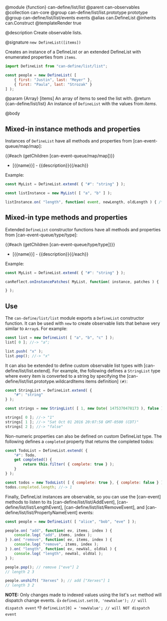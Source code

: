 @module {function} can-define/list/list
@parent can-observables
@collection can-core
@group can-define/list/list.prototype prototype
@group can-define/list/list/events events
@alias can.DefineList
@inherits can.Construct
@templateRender true


@description Create observable lists.

@signature `new DefineList([items])`

Creates an instance of a DefineList or an extended DefineList with enumerated properties from `items`.

```js
import DefineList from "can-define/list/list";

const people = new DefineList( [
	{ first: "Justin", last: "Meyer" },
	{ first: "Paula", last: "Strozak" }
] );
```

  @param {Array} [items] An array of items to seed the list with.
  @return {can-define/list/list} An instance of `DefineList` with the values from _items_.

@body

## Mixed-in instance methods and properties

Instances of `DefineList` have all methods and properties from
[can-event-queue/map/map]:

{{#each (getChildren [can-event-queue/map/map])}}
- [{{name}}] - {{description}}{{/each}}

Example:

```js
const MyList = DefineList.extend( { "#": "string" } );

const listInstance = new MyList( [ "a", "b" ] );

listInstance.on( "length", function( event, newLength, oldLength ) { /* ... */ } );
```


## Mixed-in type methods and properties

Extended `DefineList` constructor functions have all methods and properties from
[can-event-queue/type/type]:

{{#each (getChildren [can-event-queue/type/type])}}
- [{{name}}] - {{description}}{{/each}}

Example:

```js
const MyList = DefineList.extend( { "#": "string" } );

canReflect.onInstancePatches( MyList, function( instance, patches ) {

} );
```

## Use

The `can-define/list/list` module exports a `DefineList` constructor function.  It can be used
with `new` to create observable lists that behave very similar to `Array`s.  For example:

```js
const list = new DefineList( [ "a", "b", "c" ] );
list[ 0 ]; //-> "a";

list.push( "x" );
list.pop(); //-> "x"
```

It can also be extended to define custom observable list types with
[can-define/list/list.extend].  For example, the following defines a `StringList` type
where every item is converted to a string by specifying the [can-define/list/list.prototype.wildcardItems items definition] `(#)`:

```js
const StringList = DefineList.extend( {
	"#": "string"
} );

const strings = new StringList( [ 1, new Date( 1475370478173 ), false ] );

strings[ 0 ]; //-> "1"
strings[ 1 ]; //-> "Sat Oct 01 2016 20:07:58 GMT-0500 (CDT)"
strings[ 2 ]; //-> "false"
```

Non-numeric properties can also be defined on custom DefineList type.  The following
defines a `completed` property that returns the completed todos:

```js
const TodoList = DefineList.extend( {
	"#": Todo,
	get completed() {
		return this.filter( { complete: true } );
	}
} );

const todos = new TodoList( [ { complete: true }, { complete: false } ] );
todos.completed.length; //-> 1
```

Finally, DefineList instances are observable, so you can use the [can-event]
methods to listen to its [can-define/list/list/AddEvent],
[can-define/list/list/LengthEvent], [can-define/list/list/RemoveEvent],
and [can-define/list/list/PropertyNameEvent] events:

```js
const people = new DefineList( [ "alice", "bob", "eve" ] );

people.on( "add", function( ev, items, index ) {
	console.log( "add", items, index );
} ).on( "remove", function( ev, items, index ) {
	console.log( "remove", items, index );
} ).on( "length", function( ev, newVal, oldVal ) {
	console.log( "length", newVal, oldVal );
} );

people.pop(); // remove ["eve"] 2
// length 2 3

people.unshift( "Xerxes" ); // add ["Xerxes"] 1
// length 3 2
```

__NOTE:__ Only changes made to indexed values using the list's `set` method will dispatch change events.
👍  `defineList.set(0, 'newValue'); // will dispatch event`
👎  `defineList[0] = 'newValue'; // will NOT dispatch event`

